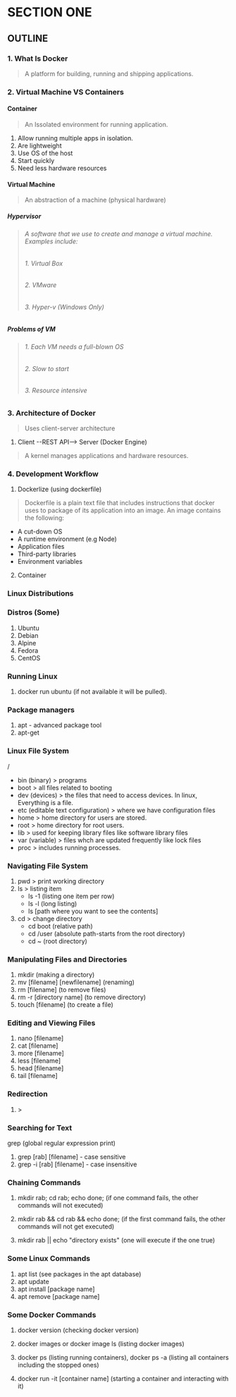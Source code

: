 # SECTION ONE
## OUTLINE
### 1. What Is Docker
> A platform for building, running and shipping applications.

### 2. Virtual Machine VS Containers
#### Container
> An Issolated environment for running application.
1. Allow running multiple apps in isolation.
2. Are lightweight
3. Use OS of the host
4. Start quickly
5. Need less hardware resources
#### Virtual Machine
> An abstraction of a machine (physical hardware)

##### Hypervisor
> ###### A software that we use to create and manage a virtual machine. Examples include:
> ###### 1. Virtual Box
> ###### 2. VMware
> ###### 3. Hyper-v (Windows Only)

##### Problems of VM
> ###### 1. Each VM needs a full-blown OS
> ###### 2. Slow to start
> ###### 3. Resource intensive

### 3. Architecture of Docker
> Uses client-server architecture 
1. Client --REST API--> Server (Docker Engine)
> A kernel manages applications and hardware resources.

### 4. Development Workflow
1. Dockerlize (using dockerfile)
> Dockerfile is a plain text file that includes instructions that docker uses to package of its application into an image. An image contains the following:
- A cut-down OS
- A runtime environment (e.g Node)
- Application files
- Third-party libraries
-  Environment variables

2. Container

### Linux Distributions
### Distros (Some)
1. Ubuntu
2. Debian
3. Alpine
4. Fedora
5. CentOS

### Running Linux
1. docker run ubuntu (if not available it will be pulled).

### Package managers
1. apt - advanced package tool
2. apt-get

### Linux File System
/ 
 - bin (binary) > programs
 - boot > all files related to booting
 - dev (devices) > the files that need to access devices. In linux, Everything is a file.
 - etc (editable text configuration) > where we have configuration files
 - home > home directory for users are stored.
 - root > home directory for root users.
 - lib > used for keeping library files like software library files
 - var (variable) > files whch are updated frequently like lock files
 - proc > includes running processes.

 ### Navigating File System
 1. pwd > print working directory
 2. ls > listing item
    - ls -1 (listing one item per row)
    - ls -l (long listing)
    - ls [path where you want to see the contents]
 3. cd > change directory
    - cd boot (relative path)
    - cd /user (absolute path-starts from the root directory) 
    - cd ~ (root directory)
 
### Manipulating Files and Directories
1. mkdir (making a directory)
2. mv [filename] [newfilename] (renaming)
3. rm [filename] (to remove files)
4. rm -r [directory name] (to remove directory)
5. touch [filename] (to create a file)

### Editing and Viewing Files
1. nano [filename]
2. cat [filename] 
3. more [filename]
4. less [filename]
5. head [filename]
6. tail [filename]

### Redirection
1. \>

### Searching for Text
grep (global regular expression print)
1. grep [rab] [filename] - case sensitive
2. grep -i [rab] [filename] - case insensitive

### Chaining Commands
1. mkdir rab; cd rab; echo done; (if one command fails, the other commands will not executed)

2. mkdir rab && cd rab && echo done; (if the first command fails, the other commands will not get executed)

3. mkdir rab || echo "directory exists" (one will execute if the one true)


### Some Linux Commands
1. apt list (see packages in the apt database)
2. apt update 
3. apt install [package name]
4. apt remove [package name]

### Some Docker Commands
1. docker version (checking docker version)

2. docker images or docker image ls (listing docker images)

3. docker ps (listing running containers), docker ps -a (listing all containers including the stopped ones)

4. docker run -it [container name] (starting a container and interacting with it)




